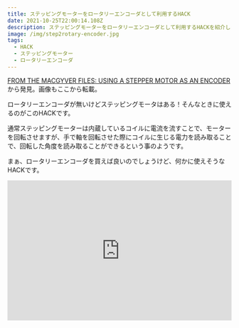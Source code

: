 ```yaml
---
title: ステッピングモーターをロータリーエンコーダとして利用するHACK
date: 2021-10-25T22:00:14.108Z
description: ステッピングモーターをロータリーエンコーダとして利用するHACKを紹介します。
image: /img/step2rotary-encoder.jpg
tags:
  - HACK
  - ステッピングモーター
  - ロータリーエンコーダ
---
```

[FROM THE MACGYVER FILES: USING A STEPPER MOTOR AS AN ENCODER](https://hackaday.com/2020/04/08/from-the-macgyver-files-using-a-stepper-motor-as-an-encoder/)から発見。画像もここから転載。

ロータリーエンコーダが無いけどステッピングモータはある！そんなときに使えるのがこのHACKです。

通常ステッピングモーターは内蔵しているコイルに電流を流すことで、モーターを回転させますが、手で軸を回転させた際にコイルに生じる電力を読み取ることで、回転した角度を読み取ることができるという事のようです。

まぁ、ロータリーエンコーダを買えば良いのでしょうけど、何かに使えそうなHACKです。

<iframe width="100%" height="315" src="https://www.youtube.com/embed/YhS-Sx-2is4" title="YouTube video player" frameborder="0" allow="accelerometer; autoplay; clipboard-write; encrypted-media; gyroscope; picture-in-picture" allowfullscreen></iframe>
